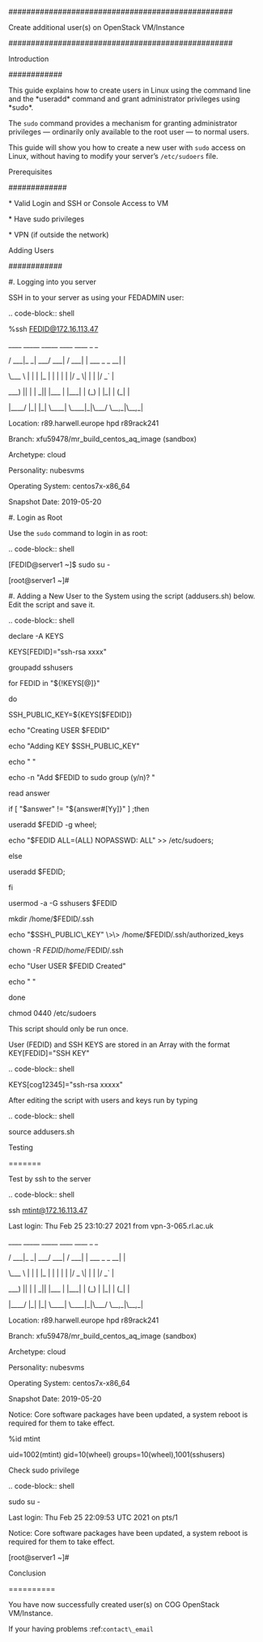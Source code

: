 \#\#\#\#\#\#\#\#\#\#\#\#\#\#\#\#\#\#\#\#\#\#\#\#\#\#\#\#\#\#\#\#\#\#\#\#\#\#\#\#\#\#\#\#\#\#\#\#\#\#

Create additional user(s) on OpenStack VM/Instance

\#\#\#\#\#\#\#\#\#\#\#\#\#\#\#\#\#\#\#\#\#\#\#\#\#\#\#\#\#\#\#\#\#\#\#\#\#\#\#\#\#\#\#\#\#\#\#\#\#\#

Introduction

\#\#\#\#\#\#\#\#\#\#\#\#

This guide explains how to create users in Linux using the command line and the \*useradd\* command and grant administrator privileges using \*sudo\*.

The `sudo` command provides a mechanism for granting administrator privileges — ordinarily only available to the root user — to normal users. 

This guide will show you how to create a new user with `sudo` access on Linux, without having to modify your server’s `/etc/sudoers` file.

Prerequisites

\#\#\#\#\#\#\#\#\#\#\#\#\#

\* Valid Login and SSH or Console Access to VM

\* Have sudo privileges

\* VPN (if outside the network)

Adding Users

\#\#\#\#\#\#\#\#\#\#\#\#

\#. Logging into you server

 SSH in to your server as using your FEDADMIN user:

 .. code-block:: shell

 %ssh FEDID@172.16.113.47

 \_\_\_\_ \_\_\_\_\_ \_\_\_\_\_ \_\_\_\_ \_\_\_\_ \_ \_

 / \_\_\_|\_ \_| \_\_\_/ \_\_\_| / \_\_\_| | \_\_\_ \_ \_ \_\_| |

 \\\_\_\_ \\ | | | |\_ | | | | | |/ \_ \\| | | |/ \_` |

 \_\_\_) || | | \_|| |\_\_\_ | |\_\_\_| | (\_) | |\_| | (\_| |

 |\_\_\_\_/ |\_| |\_| \\\_\_\_\_| \\\_\_\_\_|\_|\\\_\_\_/ \\\_\_,\_|\\\_\_,\_|

 Location: r89.harwell.europe hpd r89rack241

 Branch: xfu59478/mr\_build\_centos\_aq\_image (sandbox)

 Archetype: cloud

 Personality: nubesvms

 Operating System: centos7x-x86\_64

 Snapshot Date: 2019-05-20

\#. Login as Root

 Use the `sudo` command to login in as root:

 .. code-block:: shell

 [FEDID@server1 ~]$ sudo su -

 [root@server1 ~]\#

\#. Adding a New User to the System using the script (addusers.sh) below. Edit the script and save it.

 .. code-block:: shell

 declare -A KEYS

 KEYS[FEDID]="ssh-rsa xxxx"

 groupadd sshusers

 for FEDID in "${!KEYS[@]}"

 do

 SSH\_PUBLIC\_KEY=${KEYS[$FEDID]}

 echo "Creating USER $FEDID"

 echo "Adding KEY $SSH\_PUBLIC\_KEY"

 echo " "

 echo -n "Add $FEDID to sudo group (y/n)? "

 read answer

 if [ "$answer" != "${answer\#[Yy]}" ] ;then

 useradd $FEDID -g wheel;

 echo "$FEDID ALL=(ALL) NOPASSWD: ALL" \>\> /etc/sudoers;

 else

 useradd $FEDID;

 fi

 usermod -a -G sshusers $FEDID

 mkdir /home/$FEDID/.ssh

 echo "$SSH\_PUBLIC\_KEY" \>\> /home/$FEDID/.ssh/authorized\_keys

 chown -R $FEDID /home/$FEDID/.ssh

 echo "User USER $FEDID Created"

 echo " "

 done

 chmod 0440 /etc/sudoers

This script should only be run once. 

User (FEDID) and SSH KEYS are stored in an Array with the format KEY[FEDID]="SSH KEY"

.. code-block:: shell

 KEYS[cog12345]="ssh-rsa xxxxx"

After editing the script with users and keys run by typing

.. code-block:: shell

 source addusers.sh

Testing

=======

Test by ssh to the server 

.. code-block:: shell

 ssh mtint@172.16.113.47

 Last login: Thu Feb 25 23:10:27 2021 from vpn-3-065.rl.ac.uk

 \_\_\_\_ \_\_\_\_\_ \_\_\_\_\_ \_\_\_\_ \_\_\_\_ \_ \_

 / \_\_\_|\_ \_| \_\_\_/ \_\_\_| / \_\_\_| | \_\_\_ \_ \_ \_\_| |

 \\\_\_\_ \\ | | | |\_ | | | | | |/ \_ \\| | | |/ \_` |

 \_\_\_) || | | \_|| |\_\_\_ | |\_\_\_| | (\_) | |\_| | (\_| |

 |\_\_\_\_/ |\_| |\_| \\\_\_\_\_| \\\_\_\_\_|\_|\\\_\_\_/ \\\_\_,\_|\\\_\_,\_|

 Location: r89.harwell.europe hpd r89rack241

 Branch: xfu59478/mr\_build\_centos\_aq\_image (sandbox)

 Archetype: cloud

 Personality: nubesvms

 Operating System: centos7x-x86\_64

 Snapshot Date: 2019-05-20

 Notice: Core software packages have been updated, a system reboot is required for them to take effect.

 %id mtint

 uid=1002(mtint) gid=10(wheel) groups=10(wheel),1001(sshusers)

Check sudo privilege

.. code-block:: shell

 sudo su -

 Last login: Thu Feb 25 22:09:53 UTC 2021 on pts/1

 Notice: Core software packages have been updated, a system reboot is required for them to take effect.

 [root@server1 ~]\#

Conclusion

==========

You have now successfully created user(s) on COG OpenStack VM/Instance.

If your having problems :ref:`contact\_email`